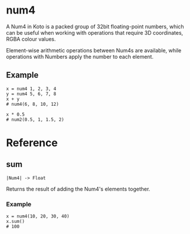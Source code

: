 # num4

A Num4 in Koto is a packed group of 32bit floating-point numbers,
which can be useful when working with operations that require 3D coordinates,
RGBA colour values.

Element-wise arithmetic operations between Num4s are available,
while operations with Numbers apply the number to each element.

## Example

```koto
x = num4 1, 2, 3, 4
y = num4 5, 6, 7, 8
x + y
# num4(6, 8, 10, 12)

x * 0.5
# num2(0.5, 1, 1.5, 2)
```

# Reference

## sum

`|Num4| -> Float`

Returns the result of adding the Num4's elements together.

### Example

```koto
x = num4(10, 20, 30, 40)
x.sum()
# 100
```
